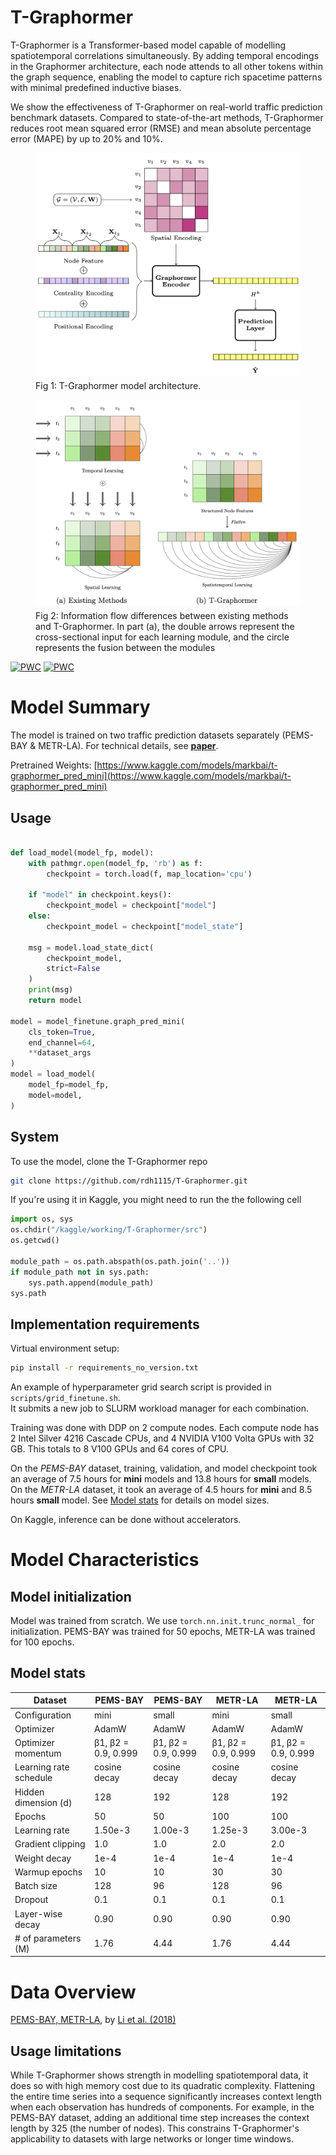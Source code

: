 # T-Graphormer

T-Graphormer is a Transformer-based model capable of modelling spatiotemporal correlations simultaneously. By adding temporal encodings in the Graphormer architecture, each node attends to all other tokens within the graph sequence, enabling the model to capture rich spacetime patterns with minimal predefined inductive biases. 

We show the effectiveness of T-Graphormer on real-world traffic prediction benchmark datasets. Compared to state-of-the-art methods, T-Graphormer reduces root mean squared error (RMSE) and mean absolute percentage error (MAPE) by up to 20% and 10%.

<figure id="fig:model" style="text-align: center;">
    <img src="figures/arch.png" alt="T-Graphormer architecture" style="display: block; margin: 0 auto;">
    <figcaption style="text-align: left; margin-top: 0.5rem;">
Fig 1: T-Graphormer model architecture.
    </figcaption>
</figure>

<figure id="fig:arch_diff" style="text-align: center;">
    <img src="figures/arch_diff.png" alt="Architectural Differences" style="display: block; margin: 0 auto;">
    <figcaption style="text-align: left; margin-top: 0.5rem;">
    Fig 2: Information flow differences between existing methods and T-Graphormer. In part (a), the
    double arrows represent the cross-sectional input for each learning module, and the circle represents
    the fusion between the modules
     </figcaption>
</figure>

[![PWC](https://img.shields.io/endpoint.svg?url=https://paperswithcode.com/badge/t-graphormer-using-transformers-for/traffic-prediction-on-pems-bay)](https://paperswithcode.com/sota/traffic-prediction-on-pems-bay?p=t-graphormer-using-transformers-for)
[![PWC](https://img.shields.io/endpoint.svg?url=https://paperswithcode.com/badge/t-graphormer-using-transformers-for/traffic-prediction-on-metr-la)](https://paperswithcode.com/sota/traffic-prediction-on-metr-la?p=t-graphormer-using-transformers-for)

# Model Summary

The model is trained on two traffic prediction datasets separately (PEMS-BAY & METR-LA). For technical details, see [**paper**](https://www.arxiv.org/abs/2501.13274).

Pretrained Weights:
[https://www.kaggle.com/models/markbai/t-graphormer_pred_mini](https://www.kaggle.com/models/markbai/t-graphormer_pred_mini)
## Usage

``` Python

def load_model(model_fp, model):
    with pathmgr.open(model_fp, 'rb') as f:
        checkpoint = torch.load(f, map_location='cpu')

    if "model" in checkpoint.keys():
        checkpoint_model = checkpoint["model"]
    else:
        checkpoint_model = checkpoint["model_state"]

    msg = model.load_state_dict(
        checkpoint_model,
        strict=False
    )
    print(msg)
    return model

model = model_finetune.graph_pred_mini(
    cls_token=True,
    end_channel=64,
    **dataset_args
)
model = load_model(
    model_fp=model_fp,
    model=model,
)
```

## System
To use the model, clone the T-Graphormer repo
``` Bash
git clone https://github.com/rdh1115/T-Graphormer.git
```

If you're using it in Kaggle, you might need to run the the following cell
``` Python
import os, sys
os.chdir("/kaggle/working/T-Graphormer/src")
os.getcwd()

module_path = os.path.abspath(os.path.join('..'))
if module_path not in sys.path:
    sys.path.append(module_path)
sys.path
```

## Implementation requirements
Virtual environment setup:
``` Bash
pip install -r requirements_no_version.txt
```

An example of hyperparameter grid search script is provided in `scripts/grid_finetune.sh`.\
It submits a new job to SLURM workload manager for each combination.

Training was done with DDP on 2 compute nodes. Each compute node has 2 Intel Silver 4216 Cascade CPUs, and 4 NVIDIA V100 Volta GPUs with 32 GB. This totals to 8 V100 GPUs and 64 cores of CPU.

On the *PEMS-BAY* dataset, training, validation, and model checkpoint took an average of 7.5 hours for **mini** models and 13.8 hours for **small** models. On the *METR-LA* dataset, it took an average of 4.5 hours for **mini** and 8.5 hours **small** model. See [Model stats](#model-stats) for details on model sizes.


On Kaggle, inference can be done without accelerators.

# Model Characteristics

## Model initialization

Model was trained from scratch. We use `torch.nn.init.trunc_normal_` for initialization. PEMS-BAY was trained for 50 epochs, METR-LA was trained for 100 epochs. 

## Model stats
| Dataset                | PEMS-BAY            | PEMS-BAY            | METR-LA             | METR-LA             |
|------------------------|---------------------|---------------------|---------------------|---------------------|
| Configuration          | mini                | small               | mini                | small               |
| Optimizer              | AdamW               | AdamW               | AdamW               | AdamW               |
| Optimizer momentum     | β1, β2 = 0.9, 0.999 | β1, β2 = 0.9, 0.999 | β1, β2 = 0.9, 0.999 | β1, β2 = 0.9, 0.999 |
| Learning rate schedule | cosine decay        | cosine decay        | cosine decay        | cosine decay        |
| Hidden dimension (d)   | 128                 | 192                 | 128                 | 192                 |
| Epochs                 | 50                  | 50                  | 100                 | 100                 |
| Learning rate          | 1.50e-3             | 1.00e-3             | 1.25e-3             | 3.00e-3             |
| Gradient clipping      | 1.0                 | 1.0                 | 2.0                 | 2.0                 |
| Weight decay           | 1e-4                | 1e-4                | 1e-4                | 1e-4                |
| Warmup epochs          | 10                  | 10                  | 30                  | 30                  |
| Batch size             | 128                 | 96                  | 128                 | 96                  |
| Dropout                | 0.1                 | 0.1                 | 0.1                 | 0.1                 |
| Layer-wise decay       | 0.90                | 0.90                | 0.90                | 0.90                |
| # of parameters (M)    | 1.76                | 4.44                | 1.76                | 4.44                |



# Data Overview

[PEMS-BAY, METR-LA](https://github.com/liyaguang/DCRNN), by [Li et al. (2018)](https://arxiv.org/pdf/1707.01926)

## Usage limitations

While T-Graphormer shows strength in modelling spatiotemporal data, it does so with high memory cost due to its quadratic complexity. Flattening the entire time series into a sequence significantly increases context length when each observation has hundreds of components. For example, in the PEMS-BAY dataset, adding an additional time step increases the context length by 325 (the number of nodes). This constrains T-Graphormer's applicability to datasets with large networks or longer time windows.